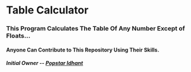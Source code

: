 # Table Calculator

### This Program Calculates The Table Of Any Number Except of Floats...

#### Anyone Can Contribute to This Repository Using Their Skills.

##### Initial Owner -- [Popstar Idhant](https://github.com/Idhant-6)

